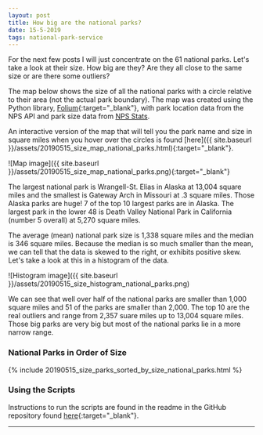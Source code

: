```yaml
---
layout: post
title: How big are the national parks?
date: 15-5-2019
tags: national-park-service
---
```


For the next few posts I will just concentrate on the 61 national parks. Let's take a look at their size. How big are they? Are they all close to the same size or are there some outliers?

The map below shows the size of all the national parks with a circle relative to their area (not the actual park boundary). The map was created using the Python library, [Folium](https://python-visualization.github.io/folium/){:target="_blank"}, with park location data from the NPS API and park size data from [NPS Stats](https://irma.nps.gov/Stats/reports/national).

An interactive version of the map that will tell you the park name and size in square miles when you hover over the circles is found [here]({{ site.baseurl }}/assets/20190515_size_map_national_parks.html){:target="_blank"}.

![Map image]({{ site.baseurl }}/assets/20190515_size_map_national_parks.png){:target="_blank"}

The largest national park is Wrangell-St. Elias in Alaska at 13,004 square miles and the smallest is Gateway Arch in Missouri at .3 square miles. Those Alaska parks are huge! 7 of the top 10 largest parks are in Alaska. The largest park in the lower 48 is Death Valley National Park in California (number 5 overall) at 5,270 square miles.

The average (mean) national park size is 1,338 square miles and the median is 346 square miles. Because the median is so much smaller than the mean, we can tell that the data is skewed to the right, or exhibits positive skew. Let's take a look at this in a histogram of the data.

![Histogram image]({{ site.baseurl }}/assets/20190515_size_histogram_national_parks.png)

We can see that well over half of the national parks are smaller than 1,000 square miles and 51 of the parks are smaller than 2,000. The top 10 are the real outliers and range from 2,357 suare miles up to 13,004 square miles. Those big parks are very big but most of the national parks lie in a more narrow range.

### National Parks in Order of Size
{% include 20190515_size_parks_sorted_by_size_national_parks.html %}

### Using the Scripts
Instructions to run the scripts are found in the readme in the GitHub repository found [here](https://github.com/goodmorningdata/nps){:target="_blank"}.

---
